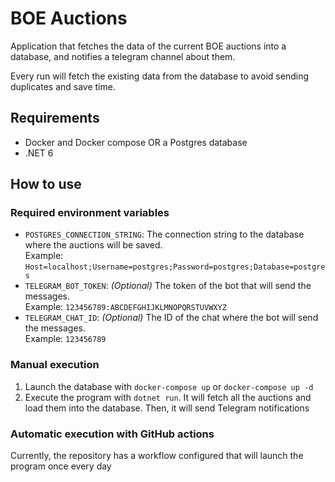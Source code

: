 # BOE Auctions

Application that fetches the data of the current BOE auctions into a database, and notifies a telegram channel about them.

Every run will fetch the existing data from the database to avoid sending duplicates and save time.

## Requirements

- Docker and Docker compose OR a Postgres database
- .NET 6

## How to use

### Required environment variables

- `POSTGRES_CONNECTION_STRING`: The connection string to the database where the auctions will be saved.
  <br/>Example: `Host=localhost;Username=postgres;Password=postgres;Database=postgres`
- `TELEGRAM_BOT_TOKEN`: _(Optional)_ The token of the bot that will send the messages.
  <br/>Example: `123456789:ABCDEFGHIJKLMNOPQRSTUVWXYZ`
- `TELEGRAM_CHAT_ID`: _(Optional)_ The ID of the chat where the bot will send the messages.
  <br/>Example: `123456789`

### Manual execution

1. Launch the database with `docker-compose up` or `docker-compose up -d`
2. Execute the program with `dotnet run`. It will fetch all the auctions and load them into the database. Then, it will send Telegram notifications

### Automatic execution with GitHub actions

Currently, the repository has a workflow configured that will launch the program once every day